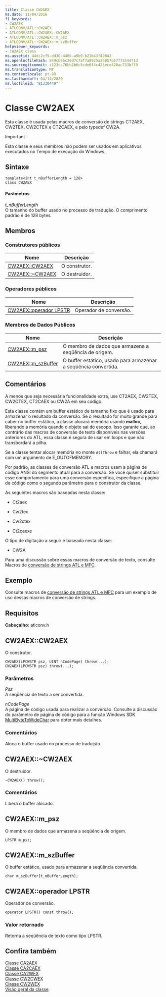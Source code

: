 ```yaml
---
title: Classe CW2AEX
ms.date: 11/04/2016
f1_keywords:
- CW2AEX
- ATLCONV/ATL::CW2AEX
- ATLCONV/ATL::CW2AEX::CW2AEX
- ATLCONV/ATL::CW2AEX::m_psz
- ATLCONV/ATL::CW2AEX::m_szBuffer
helpviewer_keywords:
- CW2AEX class
ms.assetid: 44dc2cf5-dd30-440b-a9b9-b21b43f49843
ms.openlocfilehash: 849cbe5c26d7c7af7a8925a26057b5777554471d
ms.sourcegitcommit: c123cc76bb2b6c5cde6f4c425ece420ac733bf70
ms.translationtype: MT
ms.contentlocale: pt-BR
ms.lasthandoff: 04/14/2020
ms.locfileid: "81330449"
---
```

# <a name="cw2aex-class"></a>Classe CW2AEX

Esta classe é usada pelas macros de conversão de strings CT2AEX, CW2TEX, CW2CTEX e CT2CAEX, e pelo typedef CW2A.

> [!IMPORTANT]
> Esta classe e seus membros não podem ser usados em aplicativos executados no Tempo de execução do Windows.

## <a name="syntax"></a>Sintaxe

```
template<int t_nBufferLength = 128>
class CW2AEX
```

#### <a name="parameters"></a>Parâmetros

*t_nBufferLength*<br/>
O tamanho do buffer usado no processo de tradução. O comprimento padrão é de 128 bytes.

## <a name="members"></a>Membros

### <a name="public-constructors"></a>Construtores públicos

|Nome|Descrição|
|----------|-----------------|
|[CW2AEX::CW2AEX](#cw2aex)|O construtor.|
|[CW2AEX::~CW2AEX](#dtor)|O destruidor.|

### <a name="public-operators"></a>Operadores públicos

|Nome|Descrição|
|----------|-----------------|
|[CW2AEX::operador LPSTR](#operator_lpstr)|Operador de conversão.|

### <a name="public-data-members"></a>Membros de Dados Públicos

|Nome|Descrição|
|----------|-----------------|
|[CW2AEX::m_psz](#m_psz)|O membro de dados que armazena a seqüência de origem.|
|[CW2AEX::m_szBuffer](#m_szbuffer)|O buffer estático, usado para armazenar a seqüência convertida.|

## <a name="remarks"></a>Comentários

A menos que seja necessária funcionalidade extra, use CT2AEX, CW2TEX, CW2CTEX, CT2CAEX ou CW2A em seu código.

Esta classe contém um buffer estático de tamanho fixo que é usado para armazenar o resultado da conversão. Se o resultado for muito grande para caber no buffer estático, a classe alocará memória usando **malloc,** liberando a memória quando o objeto sai do escopo. Isso garante que, ao contrário das macros de conversão de texto disponíveis nas versões anteriores do ATL, essa classe é segura de usar em loops e que não transbordará a pilha.

Se a classe tentar alocar memória no monte `AtlThrow` e falhar, ela chamará com um argumento de E_OUTOFMEMORY.

Por padrão, as classes de conversão ATL e macros usam a página de código ANSI do segmento atual para a conversão. Se você quiser substituir esse comportamento para uma conversão específica, especifique a página de código como o segundo parâmetro para o construtor da classe.

As seguintes macros são baseadas nesta classe:

- Ct2aex

- Cw2tex

- Cw2ctex

- Ct2caexe

O tipo de digitação a seguir é baseado nesta classe:

- CW2A

Para uma discussão sobre essas macros de conversão de texto, consulte Macros de [conversão de strings ATL e MFC](string-conversion-macros.md).

## <a name="example"></a>Exemplo

Consulte macros de [conversão de strings ATL e MFC](string-conversion-macros.md) para um exemplo de uso dessas macros de conversão de strings.

## <a name="requirements"></a>Requisitos

**Cabeçalho:** atlconv.h

## <a name="cw2aexcw2aex"></a><a name="cw2aex"></a>CW2AEX::CW2AEX

O construtor.

```
CW2AEX(LPCWSTR psz, UINT nCodePage) throw(...);
CW2AEX(LPCWSTR psz) throw(...);
```

### <a name="parameters"></a>Parâmetros

*Psz*<br/>
A seqüência de texto a ser convertida.

*nCodePage*<br/>
A página de código usada para realizar a conversão. Consulte a discussão do parâmetro de página de código para a função Windows SDK [MultiByteToWideChar](/windows/win32/api/stringapiset/nf-stringapiset-multibytetowidechar) para obter mais detalhes.

### <a name="remarks"></a>Comentários

Aloca o buffer usado no processo de tradução.

## <a name="cw2aexcw2aex"></a><a name="dtor"></a>CW2AEX::~CW2AEX

O destruidor.

```
~CW2AEX() throw();
```

### <a name="remarks"></a>Comentários

Libera o buffer alocado.

## <a name="cw2aexm_psz"></a><a name="m_psz"></a>CW2AEX::m_psz

O membro de dados que armazena a seqüência de origem.

```
LPSTR m_psz;
```

## <a name="cw2aexm_szbuffer"></a><a name="m_szbuffer"></a>CW2AEX::m_szBuffer

O buffer estático, usado para armazenar a seqüência convertida.

```
char m_szBuffer[t_nBufferLength];
```

## <a name="cw2aexoperator-lpstr"></a><a name="operator_lpstr"></a>CW2AEX::operador LPSTR

Operador de conversão.

```
operator LPSTR() const throw();
```

### <a name="return-value"></a>Valor retornado

Retorna a seqüência de texto como tipo LPSTR.

## <a name="see-also"></a>Confira também

[Classe CA2AEX](../../atl/reference/ca2aex-class.md)<br/>
[Classe CA2CAEX](../../atl/reference/ca2caex-class.md)<br/>
[Classe CA2WEX](../../atl/reference/ca2wex-class.md)<br/>
[Classe CW2CWEX](../../atl/reference/cw2cwex-class.md)<br/>
[Classe CW2WEX](../../atl/reference/cw2wex-class.md)<br/>
[Visão geral da classe](../../atl/atl-class-overview.md)
